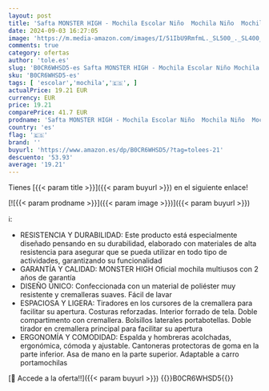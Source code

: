 ```yaml
---
layout: post
title: 'Safta MONSTER HIGH - Mochila Escolar Niño  Mochila Niño  Mochila Infantil  Adaptable a Carro  Ideal para Niños en Edad Escolar  Cómoda y Versátil  Calidad y Resistencia  33x14x42 cm  Color Negro'
date: 2024-09-03 16:27:05
image: 'https://m.media-amazon.com/images/I/51IbU9RmfmL._SL500_._SL400_.jpg'
comments: true
category: ofertas
author: 'tole.es'
slug: 'B0CR6WHSD5-es Safta MONSTER HIGH - Mochila Escolar Niño Mochila Niño...'
sku: 'B0CR6WHSD5-es'
tags: [ 'escolar','mochila','🇪🇸', ]
actualPrice: 19.21 EUR
currency: EUR
price: 19.21
comparePrice: 41.7 EUR
prodname: 'Safta MONSTER HIGH - Mochila Escolar Niño  Mochila Niño  Mochila Infantil  Adaptable a Carro  Ideal para Niños en Edad Escolar  Cómoda y Versátil  Calidad y Resistencia  33x14x42 cm  Color Negro'
country: 'es'
flag: '🇪🇸'
brand: ''
buyurl: 'https://www.amazon.es/dp/B0CR6WHSD5/?tag=tolees-21'
descuento: '53.93'
average: '19.21'
---
```


Tienes [{{< param title >}}]({{< param buyurl >}}) en el siguiente enlace!

[![{{< param prodname >}}]({{< param image >}})]({{< param buyurl >}})

ℹ️:

- RESISTENCIA Y DURABILIDAD: Este producto está especialmente diseñado pensando en su durabilidad, elaborado con materiales de alta resistencia para asegurar que se pueda utilizar en todo tipo de actividades, garantizando su funcionalidad
- GARANTÍA Y CALIDAD: MONSTER HIGH Oficial mochila multiusos con 2 años de garantía
- DISEÑO ÚNICO: Confeccionada con un material de poliéster muy resistente y cremalleras suaves. Fácil de lavar
- ESPACIOSA Y LIGERA: Tiradores en los cursores de la cremallera para facilitar su apertura. Costuras reforzadas. Interior forrado de tela. Doble compartimento con cremallera. Bolsillos laterales portabotellas. Doble tirador en cremallera principal para facilitar su apertura
- ERGONOMÍA Y COMODIDAD: Espalda y hombreras acolchadas, ergonómica, cómoda y ajustable. Cantoneras protectoras de goma en la parte inferior. Asa de mano en la parte superior. Adaptable a carro portamochilas

[🛒 Accede a la oferta!!]({{< param buyurl >}})
{{<world>}}B0CR6WHSD5{{</world>}}
